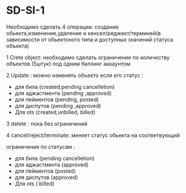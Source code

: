 # SD-SI-1

Необходимо сделать 4 операции: создание обьекта,изменение,удаление и кенсел/реджект/терминей(в зависимости от обьектоного типа 
и доступных значений  статуса объекта)

1 Crete object: необходимо сделать ограничение по количеству объектов (5штук) под одним биллинг аккаунтом  

2 Update : можно изменять объекто если его статус :
   *  для била (created,pending cancelletion)
   *  для аджастмента (pending ,approved)
   *   для пейментов (pending, posted)
   *   для диспутов (pending ,approved)
   *  Для ots (created,unbilled, billed)

3 delete : пока без ограничений  

4 cancel/reject/terminate: меняет статус обьекта на соответвующий  

ограничения по статусам :
  *  для била (pending cancelletion)
  *    для аджастмента (approved)
  *    для пейментов (posted)
  *    для диспутов (approved)
  *    Для ots ( billed)
